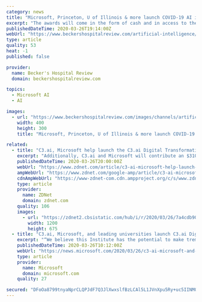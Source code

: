 ```yaml
---
category: news
title: "Microsoft, Princeton, U of Illinois & more launch COVID-19 AI initiative"
excerpt: "The awards will come in the form of cash and in access to the C3 AI suite, the Microsoft Azure cloud platform, UIUC's Blue Waters supercomputer and other AI software tools and technical support. Research proposals for the institute's coronavirus challenge will be accepted through May 1, with the first grants awarded by June 1. The creation of ..."
publishedDateTime: 2020-03-26T19:14:00Z
webUrl: "https://www.beckershospitalreview.com/artificial-intelligence/microsoft-princeton-u-of-illinois-more-launch-covid-19-ai-initiative.html"
type: article
quality: 53
heat: -1
published: false

provider:
  name: Becker's Hospital Review
  domain: beckershospitalreview.com

topics:
  - Microsoft AI
  - AI

images:
  - url: "https://www.beckershospitalreview.com/images/channels/artificial-intelligence/5.jpg"
    width: 400
    height: 300
    title: "Microsoft, Princeton, U of Illinois & more launch COVID-19 AI initiative"

related:
  - title: "C3.ai, Microsoft help launch the C3.ai Digital Transformation Institute"
    excerpt: "Additionally, C3.ai and Microsoft will contribute an $310 million in-kind, including use of the C3 AI Suite and Microsoft Azure computing, storage, and technical resources to support the consortium. C3.ai DTI will be jointly managed and hosted by the University of California at Berkeley and the University of Illinois at Urbana-Champaign."
    publishedDateTime: 2020-03-26T20:00:00Z
    webUrl: "https://www.zdnet.com/article/c3-ai-microsoft-help-launch-the-c3-ai-digital-transformation-institute/"
    ampWebUrl: "https://www.zdnet.com/google-amp/article/c3-ai-microsoft-help-launch-the-c3-ai-digital-transformation-institute/"
    cdnAmpWebUrl: "https://www-zdnet-com.cdn.ampproject.org/c/s/www.zdnet.com/google-amp/article/c3-ai-microsoft-help-launch-the-c3-ai-digital-transformation-institute/"
    type: article
    provider:
      name: ZDNet
      domain: zdnet.com
    quality: 106
    images:
      - url: "https://zdnet2.cbsistatic.com/hub/i/r/2020/03/26/7a4cdb90-55e4-47df-bcef-2270e436b848/thumbnail/1200x675/a8d26ed3f62e8f9e33bc56df07bd93c5/online-learning-gets-its-moment-due-to-c-5e7a254b72c9c14f48d15807-1-mar-26-2020-18-29-53-poster.jpg"
        width: 1200
        height: 675
  - title: "C3.ai, Microsoft, and leading universities launch C3.ai Digital Transformation Institute"
    excerpt: "“We believe this Institute has the potential to make tremendous contributions by including ethics, new business models, and public policy to the technologies for transforming societal scale systems globally.” “The C3.ai Digital Transformation Institute, with its vision of cross-institutional and multi-disciplinary ..."
    publishedDateTime: 2020-03-26T10:12:00Z
    webUrl: "https://news.microsoft.com/2020/03/26/c3-ai-microsoft-and-leading-universities-launch-c3-ai-digital-transformation-institute/"
    type: article
    provider:
      name: Microsoft
      domain: microsoft.com
    quality: 27

secured: "DFoOa8799tnyaNprCLQPJdF7Q3JlXwxslfBzLCAl5L1JVnXpu5Ry+uc5IINM0a8YnC/8tpMqjNN9XtgyAUIoD2iMie4Sjt58Gf0pMKHGSuNwMKSzfDmx94UrWw4uMcjh8cLbwjvTCntDKCM8jGuCLSnWKPXoRbBY/sfSyU+nzc0eIKQuAdzUIpUJtjOWfPPdnDVfkz0b0gi/qigFPHXF8884Q4q14p9IwKLiMDJeklG9pPL1GYTGmpEViG8XjxQomtfF2stpBxVo3Uj9pGHUsnvhgkf/7tOXzE1TEbxA4FsVnECIjZJq5PJDYRSOX73W;MX1NSvY/6W/h42mCo5oZWQ=="
---
```


